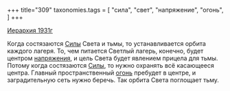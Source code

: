 +++
title="309"
taxonomies.tags = [
 "сила",
 "свет",
 "напряжение",
 "огонь",
]
+++

[Иерархия 1931г](/agni/1931)

Когда состязаются [Силы](/tags/сила) Света и тьмы, то устанавливается орбита каждого лагеря. То, чем питается Светлый лагерь, конечно, будет центром [напряжения](/tags/напряжение), и цель Света будет явлением прицела для тьмы. Потому когда состязаются [Силы](/tags/сила), то нужно охранять всё касающееся центра. Главный пространственный [огонь](/tags/огонь) пребудет в центре, и заградительную сеть нужно беречь. Так орбита Света поглощает тьму.   

